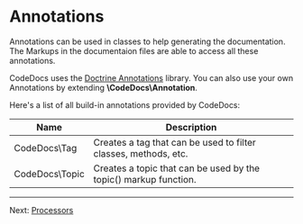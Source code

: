 # Annotations

Annotations can be used in classes to help generating the documentation.
The Markups in the documentaion files are able to access all these annotations.

CodeDocs uses the [Doctrine Annotations](https://github.com/doctrine/annotations) library.
You can also use your own Annotations by extending **\CodeDocs\Annotation**.

Here's a list of all build-in annotations provided by CodeDocs:

| Name | Description
| ---- | -----------
| CodeDocs\Tag | Creates a tag that can be used to filter classes, methods, etc.
| CodeDocs\Topic | Creates a topic that can be used by the topic() markup function.

---

Next: [Processors](processors.md)
